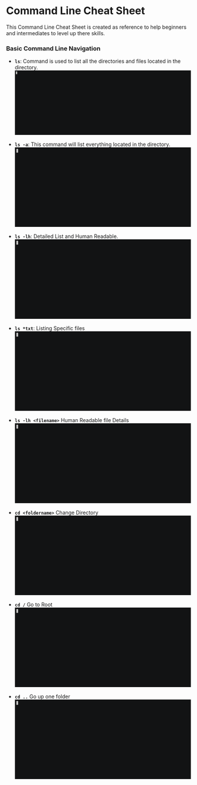 # Command Line Cheat Sheet
This Command Line Cheat Sheet is created as reference to help beginners and intermediates to level up there skills.

### Basic Command Line Navigation
- **`ls`**: Command is used to list all the directories and files located in the directory.
![GIF](gifs/ls.gif)

- **`ls -a`**: This command will list everything located in the directory.
![GIF](gifs/ls-1.gif)

- **`ls -lh`**: Detailed List and Human Readable.
![LS](gifs/ls-3.gif)

- **`ls *txt`**: Listing Specific files
![LS](gifs/ls-4.gif)

- **`ls -lh <filename>`** Human Readable file Details
![LS](gifs/ls-5.gif)

- **`cd <foldername>`** Change Directory
![LS](gifs/cd.gif)

- **`cd /`** Go to Root
![LS](gifs/cd-1.gif)

- **`cd ..`** Go up one folder
![LS](gifs/cd-2.gif)
